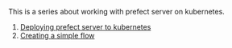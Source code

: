 This is a series about working with prefect server on kubernetes.
1. [Deploying prefect server to kubernetes](docs/deploying_prefect_server_on_k8s)
2. [Creating a simple flow](docs/running_a_multifile_flow_on_prefect_in_k8s)